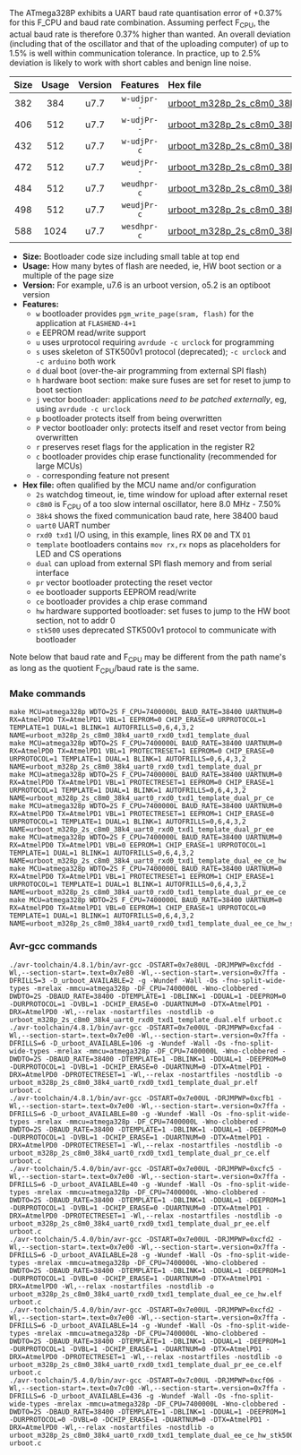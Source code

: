 The ATmega328P exhibits a UART baud rate quantisation error of +0.37% for this F_CPU and baud rate combination. Assuming perfect F<sub>CPU</sub>, the actual baud rate is therefore 0.37% higher than wanted. An overall deviation (including that of the oscillator and that of the uploading computer) of up to 1.5% is well within communication tolerance. In practice, up to 2.5% deviation is likely to work with short cables and benign line noise.

|Size|Usage|Version|Features|Hex file|
|:-:|:-:|:-:|:-:|:--|
|382|384|u7.7|`w-udjpr--`|[urboot_m328p_2s_c8m0_38k4_uart0_rxd0_txd1_template_dual.hex](https://raw.githubusercontent.com/stefanrueger/urboot.hex/main/boards/rbbb/atmega328p/watchdog_2_s/internal_oscillator_c-7.50%25/%2B8m000000_hz/%2B%2B38k4_baud/uart0_rxd0_txd1/template_dual/urboot_m328p_2s_c8m0_38k4_uart0_rxd0_txd1_template_dual.hex)|
|406|512|u7.7|`w-udjPr--`|[urboot_m328p_2s_c8m0_38k4_uart0_rxd0_txd1_template_dual_pr.hex](https://raw.githubusercontent.com/stefanrueger/urboot.hex/main/boards/rbbb/atmega328p/watchdog_2_s/internal_oscillator_c-7.50%25/%2B8m000000_hz/%2B%2B38k4_baud/uart0_rxd0_txd1/template_dual/urboot_m328p_2s_c8m0_38k4_uart0_rxd0_txd1_template_dual_pr.hex)|
|432|512|u7.7|`w-udjPr-c`|[urboot_m328p_2s_c8m0_38k4_uart0_rxd0_txd1_template_dual_pr_ce.hex](https://raw.githubusercontent.com/stefanrueger/urboot.hex/main/boards/rbbb/atmega328p/watchdog_2_s/internal_oscillator_c-7.50%25/%2B8m000000_hz/%2B%2B38k4_baud/uart0_rxd0_txd1/template_dual/urboot_m328p_2s_c8m0_38k4_uart0_rxd0_txd1_template_dual_pr_ce.hex)|
|472|512|u7.7|`weudjPr--`|[urboot_m328p_2s_c8m0_38k4_uart0_rxd0_txd1_template_dual_pr_ee.hex](https://raw.githubusercontent.com/stefanrueger/urboot.hex/main/boards/rbbb/atmega328p/watchdog_2_s/internal_oscillator_c-7.50%25/%2B8m000000_hz/%2B%2B38k4_baud/uart0_rxd0_txd1/template_dual/urboot_m328p_2s_c8m0_38k4_uart0_rxd0_txd1_template_dual_pr_ee.hex)|
|484|512|u7.7|`weudhpr-c`|[urboot_m328p_2s_c8m0_38k4_uart0_rxd0_txd1_template_dual_ee_ce_hw.hex](https://raw.githubusercontent.com/stefanrueger/urboot.hex/main/boards/rbbb/atmega328p/watchdog_2_s/internal_oscillator_c-7.50%25/%2B8m000000_hz/%2B%2B38k4_baud/uart0_rxd0_txd1/template_dual/urboot_m328p_2s_c8m0_38k4_uart0_rxd0_txd1_template_dual_ee_ce_hw.hex)|
|498|512|u7.7|`weudjPr-c`|[urboot_m328p_2s_c8m0_38k4_uart0_rxd0_txd1_template_dual_pr_ee_ce.hex](https://raw.githubusercontent.com/stefanrueger/urboot.hex/main/boards/rbbb/atmega328p/watchdog_2_s/internal_oscillator_c-7.50%25/%2B8m000000_hz/%2B%2B38k4_baud/uart0_rxd0_txd1/template_dual/urboot_m328p_2s_c8m0_38k4_uart0_rxd0_txd1_template_dual_pr_ee_ce.hex)|
|588|1024|u7.7|`wesdhpr-c`|[urboot_m328p_2s_c8m0_38k4_uart0_rxd0_txd1_template_dual_ee_ce_hw_stk500.hex](https://raw.githubusercontent.com/stefanrueger/urboot.hex/main/boards/rbbb/atmega328p/watchdog_2_s/internal_oscillator_c-7.50%25/%2B8m000000_hz/%2B%2B38k4_baud/uart0_rxd0_txd1/template_dual/urboot_m328p_2s_c8m0_38k4_uart0_rxd0_txd1_template_dual_ee_ce_hw_stk500.hex)|

- **Size:** Bootloader code size including small table at top end
- **Usage:** How many bytes of flash are needed, ie, HW boot section or a multiple of the page size
- **Version:** For example, u7.6 is an urboot version, o5.2 is an optiboot version
- **Features:**
  + `w` bootloader provides `pgm_write_page(sram, flash)` for the application at `FLASHEND-4+1`
  + `e` EEPROM read/write support
  + `u` uses urprotocol requiring `avrdude -c urclock` for programming
  + `s` uses skeleton of STK500v1 protocol (deprecated); `-c urclock` and `-c arduino` both work
  + `d` dual boot (over-the-air programming from external SPI flash)
  + `h` hardware boot section: make sure fuses are set for reset to jump to boot section
  + `j` vector bootloader: applications *need to be patched externally*, eg, using `avrdude -c urclock`
  + `p` bootloader protects itself from being overwritten
  + `P` vector bootloader only: protects itself and reset vector from being overwritten
  + `r` preserves reset flags for the application in the register R2
  + `c` bootloader provides chip erase functionality (recommended for large MCUs)
  + `-` corresponding feature not present
- **Hex file:** often qualified by the MCU name and/or configuration
  + `2s` watchdog timeout, ie, time window for upload after external reset
  + `c8m0` is F<sub>CPU</sub> of a too slow internal oscillator, here 8.0 MHz - 7.50%
  + `38k4` shows the fixed communication baud rate, here 38400 baud
  + `uart0` UART number
  + `rxd0 txd1` I/O using, in this example, lines RX `D0` and TX `D1`
  + `template` bootloaders contains `mov rx,rx` nops as placeholders for LED and CS operations
  + `dual` can upload from external SPI flash memory and from serial interface
  + `pr` vector bootloader protecting the reset vector
  + `ee` bootloader supports EEPROM read/write
  + `ce` bootloader provides a chip erase command
  + `hw` hardware supported bootloader: set fuses to jump to the HW boot section, not to addr 0
  + `stk500` uses deprecated STK500v1 protocol to communicate with bootloader


Note below that baud rate and F<sub>CPU</sub> may be different from the path name's as long as the quotient F<sub>CPU</sub>/baud rate is the same.

### Make commands
```
make MCU=atmega328p WDTO=2S F_CPU=7400000L BAUD_RATE=38400 UARTNUM=0 RX=AtmelPD0 TX=AtmelPD1 VBL=1 EEPROM=0 CHIP_ERASE=0 URPROTOCOL=1 TEMPLATE=1 DUAL=1 BLINK=1 AUTOFRILLS=0,6,4,3,2 NAME=urboot_m328p_2s_c8m0_38k4_uart0_rxd0_txd1_template_dual
make MCU=atmega328p WDTO=2S F_CPU=7400000L BAUD_RATE=38400 UARTNUM=0 RX=AtmelPD0 TX=AtmelPD1 VBL=1 PROTECTRESET=1 EEPROM=0 CHIP_ERASE=0 URPROTOCOL=1 TEMPLATE=1 DUAL=1 BLINK=1 AUTOFRILLS=0,6,4,3,2 NAME=urboot_m328p_2s_c8m0_38k4_uart0_rxd0_txd1_template_dual_pr
make MCU=atmega328p WDTO=2S F_CPU=7400000L BAUD_RATE=38400 UARTNUM=0 RX=AtmelPD0 TX=AtmelPD1 VBL=1 PROTECTRESET=1 EEPROM=0 CHIP_ERASE=1 URPROTOCOL=1 TEMPLATE=1 DUAL=1 BLINK=1 AUTOFRILLS=0,6,4,3,2 NAME=urboot_m328p_2s_c8m0_38k4_uart0_rxd0_txd1_template_dual_pr_ce
make MCU=atmega328p WDTO=2S F_CPU=7400000L BAUD_RATE=38400 UARTNUM=0 RX=AtmelPD0 TX=AtmelPD1 VBL=1 PROTECTRESET=1 EEPROM=1 CHIP_ERASE=0 URPROTOCOL=1 TEMPLATE=1 DUAL=1 BLINK=1 AUTOFRILLS=0,6,4,3,2 NAME=urboot_m328p_2s_c8m0_38k4_uart0_rxd0_txd1_template_dual_pr_ee
make MCU=atmega328p WDTO=2S F_CPU=7400000L BAUD_RATE=38400 UARTNUM=0 RX=AtmelPD0 TX=AtmelPD1 VBL=0 EEPROM=1 CHIP_ERASE=1 URPROTOCOL=1 TEMPLATE=1 DUAL=1 BLINK=1 AUTOFRILLS=0,6,4,3,2 NAME=urboot_m328p_2s_c8m0_38k4_uart0_rxd0_txd1_template_dual_ee_ce_hw
make MCU=atmega328p WDTO=2S F_CPU=7400000L BAUD_RATE=38400 UARTNUM=0 RX=AtmelPD0 TX=AtmelPD1 VBL=1 PROTECTRESET=1 EEPROM=1 CHIP_ERASE=1 URPROTOCOL=1 TEMPLATE=1 DUAL=1 BLINK=1 AUTOFRILLS=0,6,4,3,2 NAME=urboot_m328p_2s_c8m0_38k4_uart0_rxd0_txd1_template_dual_pr_ee_ce
make MCU=atmega328p WDTO=2S F_CPU=7400000L BAUD_RATE=38400 UARTNUM=0 RX=AtmelPD0 TX=AtmelPD1 VBL=0 EEPROM=1 CHIP_ERASE=1 URPROTOCOL=0 TEMPLATE=1 DUAL=1 BLINK=1 AUTOFRILLS=0,6,4,3,2 NAME=urboot_m328p_2s_c8m0_38k4_uart0_rxd0_txd1_template_dual_ee_ce_hw_stk500
```

### Avr-gcc commands
```
./avr-toolchain/4.8.1/bin/avr-gcc -DSTART=0x7e80UL -DRJMPWP=0xcfdd -Wl,--section-start=.text=0x7e80 -Wl,--section-start=.version=0x7ffa -DFRILLS=3 -D_urboot_AVAILABLE=2 -g -Wundef -Wall -Os -fno-split-wide-types -mrelax -mmcu=atmega328p -DF_CPU=7400000L -Wno-clobbered -DWDTO=2S -DBAUD_RATE=38400 -DTEMPLATE=1 -DBLINK=1 -DDUAL=1 -DEEPROM=0 -DURPROTOCOL=1 -DVBL=1 -DCHIP_ERASE=0 -DUARTNUM=0 -DTX=AtmelPD1 -DRX=AtmelPD0 -Wl,--relax -nostartfiles -nostdlib -o urboot_m328p_2s_c8m0_38k4_uart0_rxd0_txd1_template_dual.elf urboot.c
./avr-toolchain/4.8.1/bin/avr-gcc -DSTART=0x7e00UL -DRJMPWP=0xcfa4 -Wl,--section-start=.text=0x7e00 -Wl,--section-start=.version=0x7ffa -DFRILLS=6 -D_urboot_AVAILABLE=106 -g -Wundef -Wall -Os -fno-split-wide-types -mrelax -mmcu=atmega328p -DF_CPU=7400000L -Wno-clobbered -DWDTO=2S -DBAUD_RATE=38400 -DTEMPLATE=1 -DBLINK=1 -DDUAL=1 -DEEPROM=0 -DURPROTOCOL=1 -DVBL=1 -DCHIP_ERASE=0 -DUARTNUM=0 -DTX=AtmelPD1 -DRX=AtmelPD0 -DPROTECTRESET=1 -Wl,--relax -nostartfiles -nostdlib -o urboot_m328p_2s_c8m0_38k4_uart0_rxd0_txd1_template_dual_pr.elf urboot.c
./avr-toolchain/4.8.1/bin/avr-gcc -DSTART=0x7e00UL -DRJMPWP=0xcfb1 -Wl,--section-start=.text=0x7e00 -Wl,--section-start=.version=0x7ffa -DFRILLS=6 -D_urboot_AVAILABLE=80 -g -Wundef -Wall -Os -fno-split-wide-types -mrelax -mmcu=atmega328p -DF_CPU=7400000L -Wno-clobbered -DWDTO=2S -DBAUD_RATE=38400 -DTEMPLATE=1 -DBLINK=1 -DDUAL=1 -DEEPROM=0 -DURPROTOCOL=1 -DVBL=1 -DCHIP_ERASE=1 -DUARTNUM=0 -DTX=AtmelPD1 -DRX=AtmelPD0 -DPROTECTRESET=1 -Wl,--relax -nostartfiles -nostdlib -o urboot_m328p_2s_c8m0_38k4_uart0_rxd0_txd1_template_dual_pr_ce.elf urboot.c
./avr-toolchain/5.4.0/bin/avr-gcc -DSTART=0x7e00UL -DRJMPWP=0xcfc5 -Wl,--section-start=.text=0x7e00 -Wl,--section-start=.version=0x7ffa -DFRILLS=6 -D_urboot_AVAILABLE=40 -g -Wundef -Wall -Os -fno-split-wide-types -mrelax -mmcu=atmega328p -DF_CPU=7400000L -Wno-clobbered -DWDTO=2S -DBAUD_RATE=38400 -DTEMPLATE=1 -DBLINK=1 -DDUAL=1 -DEEPROM=1 -DURPROTOCOL=1 -DVBL=1 -DCHIP_ERASE=0 -DUARTNUM=0 -DTX=AtmelPD1 -DRX=AtmelPD0 -DPROTECTRESET=1 -Wl,--relax -nostartfiles -nostdlib -o urboot_m328p_2s_c8m0_38k4_uart0_rxd0_txd1_template_dual_pr_ee.elf urboot.c
./avr-toolchain/5.4.0/bin/avr-gcc -DSTART=0x7e00UL -DRJMPWP=0xcfd2 -Wl,--section-start=.text=0x7e00 -Wl,--section-start=.version=0x7ffa -DFRILLS=6 -D_urboot_AVAILABLE=28 -g -Wundef -Wall -Os -fno-split-wide-types -mrelax -mmcu=atmega328p -DF_CPU=7400000L -Wno-clobbered -DWDTO=2S -DBAUD_RATE=38400 -DTEMPLATE=1 -DBLINK=1 -DDUAL=1 -DEEPROM=1 -DURPROTOCOL=1 -DVBL=0 -DCHIP_ERASE=1 -DUARTNUM=0 -DTX=AtmelPD1 -DRX=AtmelPD0 -Wl,--relax -nostartfiles -nostdlib -o urboot_m328p_2s_c8m0_38k4_uart0_rxd0_txd1_template_dual_ee_ce_hw.elf urboot.c
./avr-toolchain/5.4.0/bin/avr-gcc -DSTART=0x7e00UL -DRJMPWP=0xcfd2 -Wl,--section-start=.text=0x7e00 -Wl,--section-start=.version=0x7ffa -DFRILLS=6 -D_urboot_AVAILABLE=14 -g -Wundef -Wall -Os -fno-split-wide-types -mrelax -mmcu=atmega328p -DF_CPU=7400000L -Wno-clobbered -DWDTO=2S -DBAUD_RATE=38400 -DTEMPLATE=1 -DBLINK=1 -DDUAL=1 -DEEPROM=1 -DURPROTOCOL=1 -DVBL=1 -DCHIP_ERASE=1 -DUARTNUM=0 -DTX=AtmelPD1 -DRX=AtmelPD0 -DPROTECTRESET=1 -Wl,--relax -nostartfiles -nostdlib -o urboot_m328p_2s_c8m0_38k4_uart0_rxd0_txd1_template_dual_pr_ee_ce.elf urboot.c
./avr-toolchain/5.4.0/bin/avr-gcc -DSTART=0x7c00UL -DRJMPWP=0xcf06 -Wl,--section-start=.text=0x7c00 -Wl,--section-start=.version=0x7ffa -DFRILLS=6 -D_urboot_AVAILABLE=436 -g -Wundef -Wall -Os -fno-split-wide-types -mrelax -mmcu=atmega328p -DF_CPU=7400000L -Wno-clobbered -DWDTO=2S -DBAUD_RATE=38400 -DTEMPLATE=1 -DBLINK=1 -DDUAL=1 -DEEPROM=1 -DURPROTOCOL=0 -DVBL=0 -DCHIP_ERASE=1 -DUARTNUM=0 -DTX=AtmelPD1 -DRX=AtmelPD0 -Wl,--relax -nostartfiles -nostdlib -o urboot_m328p_2s_c8m0_38k4_uart0_rxd0_txd1_template_dual_ee_ce_hw_stk500.elf urboot.c
```


